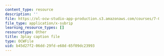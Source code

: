 ```yaml
---
content_type: resource
description: ''
file: https://ol-ocw-studio-app-production.s3.amazonaws.com/courses/7-01sc-fundamentals-of-biology-fall-2011/b45d27f206dd29fde68d65f09dc23993_OBloWTHFPZc.srt
file_type: application/x-subrip
learning_resource_types: []
resourcetype: Other
title: 3play caption file
type: OCWFile
uid: b45d27f2-06dd-29fd-e68d-65f09dc23993
---
```

